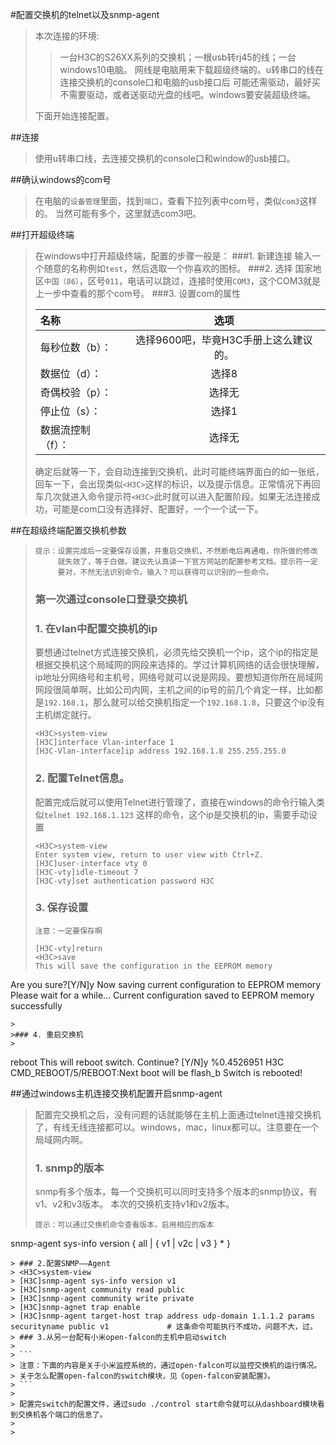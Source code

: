 #配置交换机的telnet以及snmp-agent

> 本次连接的环境:
> 
>>一台H3C的S26XX系列的交换机；一根usb转rj45的线；一台windows10电脑。
>>网线是电脑用来下载超级终端的。u转串口的线在连接交换机的console口和电脑的usb接口后
>>可能还需驱动，最好买不需要驱动，或者送驱动光盘的线吧。windows要安装超级终端。
> 
> 下面开始连接配置。

##连接
>使用u转串口线，去连接交换机的console口和window的usb接口。
>

##确认windows的com号
>在电脑的`设备管理`里面，找到`端口`，查看下拉列表中com号，类似`com3`这样的。
>当然可能有多个，这里就选com3吧。

##打开超级终端
>在windows中打开超级终端，配置的步骤一般是：
>###1. 新建连接
>输入一个随意的名称例如`test`，然后选取一个你喜欢的图标。
>###2. 选择
>国家地区`中国（86）`，区号`011`，电话可以跳过，连接时使用`COM3`，这个COM3就是上一步中查看的那个com号。
>###3. 设置com的属性
> 
> 
> 
> |名称 			|选项	|
> |:-----------	|:------:|
> |每秒位数（b）：|选择9600吧，毕竟H3C手册上这么建议的。|
> |数据位（d）：	|选择8|
> |奇偶校验（p）：|选择无|
> |停止位（s）：	|选择1|
> |数据流控制（f）：|选择无|
>
>
> 
> 确定后就等一下，会自动连接到交换机，此时可能终端界面白的如一张纸，回车一下，会出现类似`<H3C>`这样的标识，以及提示信息。正常情况下再回车几次就进入命令提示符`<H3C>`此时就可以进入配置阶段。如果无法连接成功，可能是com口没有选择好、配置好，一个一个试一下。
> 

##在超级终端配置交换机参数
>
> ```
> 提示：设置完成后一定要保存设置，并重启交换机，不然断电后再通电，你所做的修改
> 	   就失效了，等于白做。建议先认真读一下官方网站的配置参考文档。提示符一定
>      要对，不然无法识别命令。输入？可以获得可以识别的一些命令。
> ```
> 
> ### 第一次通过console口登录交换机
> ### 1. 在vlan中配置交换机的ip
> 
> 要想通过telnet方式连接交换机，必须先给交换机一个ip，这个ip的指定是根据交换机这个局域网的网段来选择的。学过计算机网络的话会很快理解，ip地址分网络号和主机号，网络号就可以说是网段。要想知道你所在局域网网段很简单啊，比如公司内网，主机之间的ip号的前几个肯定一样，比如都是`192.168.1`，那么就可以给交换机指定一个`192.168.1.8`，只要这个ip没有主机绑定就行。
> 
> ```
> <H3C>system-view
> [H3C]interface Vlan-interface 1
> [H3C-Vlan-interface]ip address 192.168.1.8 255.255.255.0
> ```
> 
>### 2. 配置Telnet信息。
> 配置完成后就可以使用Telnet进行管理了，直接在windows的命令行输入类似`telnet 192.168.1.123` 这样的命令，这个ip是交换机的ip，需要手动设置
> 
> ```
> <H3C>system-view
> Enter system view, return to user view with Ctrl+Z.
> [H3C]user-interface vty 0
> [H3C-vty]idle-timeout 7
> [H3C-vty]set authentication password H3C
> 
> ```
>### 3. 保存设置
>
>`注意：一定要保存啊`
>
>```
>[H3C-vty]return
><H3C>save
>This will save the configuration in the EEPROM memory 
Are you sure?[Y/N]y 
Now saving current configuration to EEPROM memory 
Please wait for a while… 
Current configuration saved to EEPROM memory successfully
```
>
>### 4. 重启交换机
>
````
<H3C>reboot
 This will reboot switch. Continue? [Y/N]y 
%0.4526951 H3C CMD_REBOOT/5/REBOOT:Next boot will be flash_b
Switch is rebooted! 
>
>

##通过windows主机连接交换机配置开启snmp-agent
> 配置完交换机之后，没有问题的话就能够在主机上面通过telnet连接交换机了，有线无线连接都可以。windows，mac，linux都可以。注意要在一个局域网内啊。
> ### 1. snmp的版本
> snmp有多个版本，每一个交换机可以同时支持多个版本的snmp协议，有v1、v2和v3版本。
> 本次的交换机支持v1和v2版本。
> 
> ```
> 提示：可以通过交换机命令查看版本，启用相应的版本	
snmp-agent sys-info version { all | { v1 | v2c | v3 } * }
```
> ### 2.配置SNMP——Agent
> <H3C>system-view
> [H3C]snmp-agent sys-info version v1
> [H3C]snmp-agent community read public
> [H3C]snmp-agent community write private
> [H3C]snmp-agnet trap enable
> [H3C]snmp-agent target-host trap address udp-domain 1.1.1.2 params securityname public v1				# 这条命令可能执行不成功，问题不大，过。
> ### 3.从另一台配有小米open-falcon的主机中启动switch
> 
> ```
> 注意：下面的内容是关于小米监控系统的，通过open-falcon可以监控交换机的运行情况。
> 关于怎么配置open-falcon的switch模块，见《open-falcon安装配置》。
> ```
> 
> 配置完switch的配置文件，通过sudo ./control start命令就可以从dashboard模块看到交换机各个端口的信息了。
> 
>
